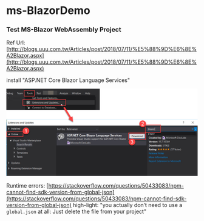 # ms-BlazorDemo

### Test MS-Blazor WebAssembly Project

Ref Url:
[http://blogs.uuu.com.tw/Articles/post/2018/07/11/%E5%88%9D%E6%8E%A2Blazor.aspx](http://blogs.uuu.com.tw/Articles/post/2018/07/11/%E5%88%9D%E6%8E%A2Blazor.aspx)

install "ASP.NET Core Blazor Language Services"

![](asset/pic01.jpg)

Runtime errors:
[https://stackoverflow.com/questions/50433083/npm-cannot-find-sdk-version-from-global-json](https://stackoverflow.com/questions/50433083/npm-cannot-find-sdk-version-from-global-json)
high-light:
"you actually don’t need to use a `global.json` at all: Just delete the file from your project"
